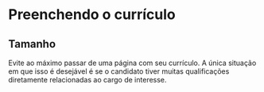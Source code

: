 # Preenchendo o currículo
## Tamanho
Evite ao máximo passar de uma página com seu currículo. A única situação em que isso é desejável é se o candidato tiver muitas qualificações diretamente relacionadas ao cargo de interesse.